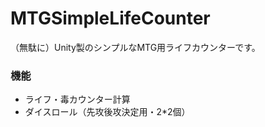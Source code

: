 # MTGSimpleLifeCounter
（無駄に）Unity製のシンプルなMTG用ライフカウンターです。  

### 機能
+ ライフ・毒カウンター計算
+ ダイスロール（先攻後攻決定用・2*2個）
